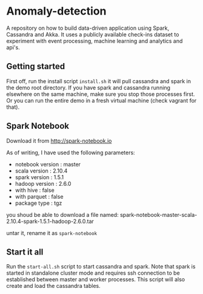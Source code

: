 # Anomaly-detection
A repository on how to build data-driven application using Spark, Cassandra and Akka. 
It uses a publicly available check-ins dataset to experiment with event processing, machine learning and analytics and api's.

## Getting started

First off, run the install script `install.sh` it will pull cassandra and spark in the demo root directory.
If you have spark and cassandra running elsewhere on the same machine, make sure you stop those processes first. Or you can run the entire demo in a fresh virtual machine (check vagrant for that). 

## Spark Notebook

Download it from  http://spark-notebook.io

As of writing, I have used the following parameters:

  - notebook version : master
  - scala version : 2.10.4
  - spark version : 1.5.1
  - hadoop version : 2.6.0
  - with hive : false
  - with parquet : false
  - package type : tgz

you shoud be able to download a file named:
spark-notebook-master-scala-2.10.4-spark-1.5.1-hadoop-2.6.0.tar

untar it, rename it as `spark-notebook`


## Start it all

Run the `start-all.sh` script to start cassandra and spark. Note that spark is started in standalone cluster mode and requires ssh connection to be established between master and worker processes. This script will also create and load the cassandra tables.


